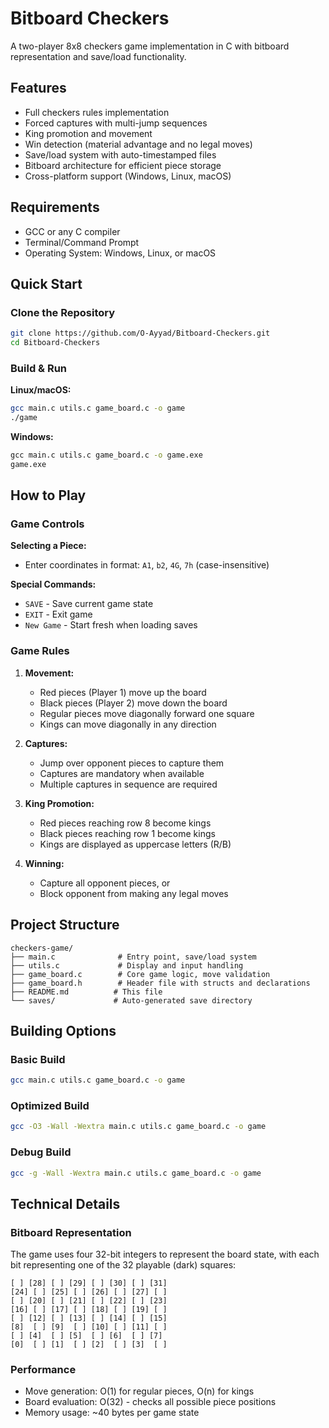 # Bitboard Checkers

A two-player 8x8 checkers game implementation in C with bitboard representation and save/load functionality.

## Features

- Full checkers rules implementation
- Forced captures with multi-jump sequences
- King promotion and movement
- Win detection (material advantage and no legal moves)
- Save/load system with auto-timestamped files
- Bitboard architecture for efficient piece storage
- Cross-platform support (Windows, Linux, macOS)

## Requirements

- GCC or any C compiler
- Terminal/Command Prompt
- Operating System: Windows, Linux, or macOS

## Quick Start

### Clone the Repository
```bash
git clone https://github.com/O-Ayyad/Bitboard-Checkers.git
cd Bitboard-Checkers
```

### Build & Run

**Linux/macOS:**
```bash
gcc main.c utils.c game_board.c -o game
./game
```

**Windows:**
```cmd
gcc main.c utils.c game_board.c -o game.exe
game.exe
```

## How to Play

### Game Controls

**Selecting a Piece:**
- Enter coordinates in format: `A1`, `b2`, `4G`, `7h` (case-insensitive)

**Special Commands:**
- `SAVE` - Save current game state
- `EXIT` - Exit game
- `New Game` - Start fresh when loading saves

### Game Rules

1. **Movement:**
   - Red pieces (Player 1) move up the board
   - Black pieces (Player 2) move down the board
   - Regular pieces move diagonally forward one square
   - Kings can move diagonally in any direction

2. **Captures:**
   - Jump over opponent pieces to capture them
   - Captures are mandatory when available
   - Multiple captures in sequence are required

3. **King Promotion:**
   - Red pieces reaching row 8 become kings
   - Black pieces reaching row 1 become kings
   - Kings are displayed as uppercase letters (R/B)

4. **Winning:**
   - Capture all opponent pieces, or
   - Block opponent from making any legal moves

## Project Structure
```
checkers-game/
├── main.c              # Entry point, save/load system
├── utils.c             # Display and input handling
├── game_board.c        # Core game logic, move validation
├── game_board.h        # Header file with structs and declarations
├── README.md          # This file
└── saves/             # Auto-generated save directory
```

## Building Options

### Basic Build
```bash
gcc main.c utils.c game_board.c -o game
```

### Optimized Build
```bash
gcc -O3 -Wall -Wextra main.c utils.c game_board.c -o game
```

### Debug Build
```bash
gcc -g -Wall -Wextra main.c utils.c game_board.c -o game
```

## Technical Details

### Bitboard Representation

The game uses four 32-bit integers to represent the board state, with each bit representing one of the 32 playable (dark) squares:
```
[ ] [28] [ ] [29] [ ] [30] [ ] [31]
[24] [ ] [25] [ ] [26] [ ] [27] [ ]
[ ] [20] [ ] [21] [ ] [22] [ ] [23]
[16] [ ] [17] [ ] [18] [ ] [19] [ ]
[ ] [12] [ ] [13] [ ] [14] [ ] [15]
[8]  [ ] [9]  [ ] [10] [ ] [11] [ ]
[ ] [4]  [ ] [5]  [ ] [6]  [ ] [7]
[0]  [ ] [1]  [ ] [2]  [ ] [3]  [ ]
```

### Performance

- Move generation: O(1) for regular pieces, O(n) for kings
- Board evaluation: O(32) - checks all possible piece positions
- Memory usage: ~40 bytes per game state
